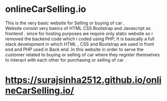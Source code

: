 # onlineCarSelling.io
  This is the very basic website for Selling or buying of car .  
  Website consist very basics of HTML CSS Bootstrap and Javascript as frontend . 
  since for hosting purposes we require only static   website so i removed the backend code which i coded using PHP;
  It is basically a full stack development in which HTML , CSS and Bootstrap are used in front end and PHP
  used in Back end .In this website in order to serve the customer related to buying or selling of car where
  they register themselves to interact with each other for purchasing or selling of car .
  # https://surajsinha2512.github.io/onlineCarSelling.io/
